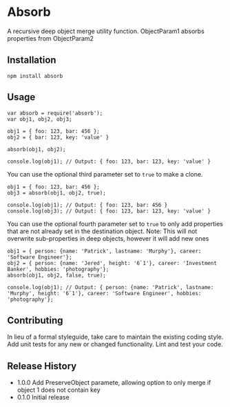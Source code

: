 Absorb
================

A recursive deep object merge utility function. ObjectParam1 absorbs properties from ObjectParam2

## Installation

	npm install absorb

## Usage

	var absorb = require('absorb');
	var obj1, obj2, obj3;
	
	obj1 = { foo: 123, bar: 456 };
	obj2 = { bar: 123, key: 'value' }
	
	absorb(obj1, obj2);
	
	console.log(obj1); // Output: { foo: 123, bar: 123, key: 'value' }

You can use the optional third parameter set to `true` to make a clone.
	
	obj1 = { foo: 123, bar: 456 };
	obj3 = absorb(obj1, obj2, true);
	
	console.log(obj1); // Output: { foo: 123, bar: 456 }
	console.log(obj3); // Output: { foo: 123, bar: 123, key: 'value' }
	
You can use the optional fourth parameter set to `true` to only add properties that are not already set in the destination object. Note: This will not overwrite sub-properties in deep objects, however it will add new ones
	
	obj1 = { person: {name: 'Patrick', lastname: 'Murphy'}, career: 'Software Engineer'};
	obj2 = { person: {name: 'Jered', height: '6`1'}, career: 'Investment Banker', hobbies: 'photography'};
	absorb(obj1, obj2, false, true);
	
	console.log(obj1); // Output: { person: {name: 'Patrick', lastname: 'Murphy', height: '6`1'}, career: 'Software Engineer', hobbies: 'photography'};

## Contributing

In lieu of a formal styleguide, take care to maintain the existing coding style.
Add unit tests for any new or changed functionality. Lint and test your code.


## Release History

* 1.0.0 Add PreserveObject paramete, allowing option to only merge if object 1 does not contain key
* 0.1.0 Initial release